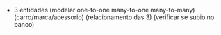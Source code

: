 - 3 entidades (modelar one-to-one many-to-one many-to-many) (carro/marca/acessorio) (relacionamento das 3) (verificar se subio no banco)